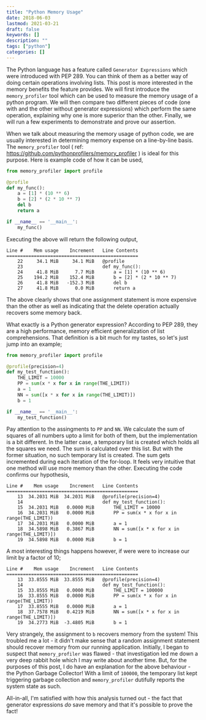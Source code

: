 ```yaml
---
title: "Python Memory Usage"
date: 2018-06-03
lastmod: 2021-03-21
draft: false
keywords: []
description: ""
tags: ["python"]
categories: []
---
```


The Python language has a feature called `Generator Expressions` which were 
introduced with PEP 289. You can think of them as a better way of doing certain
operations involving lists. This post is more interested in the memory benefits
the feature provides. We will first introduce the `memory_profiler` tool which
can be used to measure the memory usage of a python program. We will then 
compare two different pieces of code (one with and the other without generator 
expressions) which perform the same operation, explaining why one is more 
superior than the other. Finally, we will run a few experiments to demonstrate 
and prove our assertion. 

<!--more-->

When we talk about measuring the memory usage of python code, we are usually 
interested in determining memory expense on a line-by-line basis. The 
``memory_profiler`` tool ( ref: https://github.com/pythonprofilers/memory_profiler )
is ideal for this purpose. Here is example code of how it can be used,

```python
from memory_profiler import profile

@profile
def my_func():
    a = [1] * (10 ** 6)
    b = [2] * (2 * 10 ** 7)
    del b
    return a

if __name__ == '__main__':
    my_func()
```

Executing the above will return the following output,

```text
Line #    Mem usage    Increment   Line Contents
================================================
    22     34.1 MiB     34.1 MiB   @profile
    23                             def my_func():
    24     41.8 MiB      7.7 MiB       a = [1] * (10 ** 6)
    25    194.2 MiB    152.4 MiB       b = [2] * (2 * 10 ** 7)
    26     41.8 MiB   -152.3 MiB       del b
    27     41.8 MiB      0.0 MiB       return a
```

The above clearly shows that one assignment statement is more expensive than the
other as well as indicating that the delete operation actually recovers some
memory back. 

What exactly is a Python generator expression? According to PEP 289, they are a
high performance, memory efficient generalization of list comprehensions. That 
definition is a bit much for my tastes, so let's just jump into an example;

```python
from memory_profiler import profile

@profile(precision=4)
def my_test_function():
    THE_LIMIT = 10000
    PP = sum(x * x for x in range(THE_LIMIT))
    a = 1
    NN = sum([x * x for x in range(THE_LIMIT)])
    b = 1

if __name__ == '__main__':
    my_test_function()
```

Pay attention to the assingments to ``PP`` and ``NN``. We calculate the sum of 
squares of all numbers upto a limit for both of them, but the implementation 
is a bit different. In the latter case, a temporary list is created which holds
all the squares we need. The sum is calculated over this list. But with the 
former situation, no such temporary list is created. The sum gets incremented
during each iteration of the for-loop. It feels very intuitive that one method
will use more memory than the other. Executing the code confirms our 
hypothesis,

```text
Line #    Mem usage    Increment   Line Contents
================================================
    13  34.2031 MiB  34.2031 MiB   @profile(precision=4)
    14                             def my_test_function():
    15  34.2031 MiB   0.0000 MiB       THE_LIMIT = 10000
    16  34.2031 MiB   0.0000 MiB       PP = sum(x * x for x in range(THE_LIMIT))
    17  34.2031 MiB   0.0000 MiB       a = 1
    18  34.5898 MiB   0.3867 MiB       NN = sum([x * x for x in range(THE_LIMIT)])
    19  34.5898 MiB   0.0000 MiB       b = 1
```


A most interesting things happens however, if were were to increase our limit
by a factor of 10;

```text
Line #    Mem usage    Increment   Line Contents
================================================
    13  33.8555 MiB  33.8555 MiB   @profile(precision=4)
    14                             def my_test_function():
    15  33.8555 MiB   0.0000 MiB       THE_LIMIT = 100000
    16  33.8555 MiB   0.0000 MiB       PP = sum(x * x for x in range(THE_LIMIT))
    17  33.8555 MiB   0.0000 MiB       a = 1
    18  37.7578 MiB   0.4219 MiB       NN = sum([x * x for x in range(THE_LIMIT)])
    19  34.2773 MiB  -3.4805 MiB       b = 1
```

Very strangely, the assignment to ``b`` recovers memory from the system! This 
troubled me a lot - it didn't make sense that a random assignment statement 
should recover memory from our running application. Initially, I began to 
suspect that ``memory_profiler`` was flawed - that investigation led me down a 
very deep rabbit hole which I may write about another time. But, for the 
purposes of this post, I do have an explanation for the above behaviour - the
Python Garbage Collector! With a limit of ``100000``, the temporary list kept
triggering garbage collection and ``memory_profiler`` dutifully reports the 
system state as such. 

All-in-all, I'm satisfied with how this analysis turned out - the fact that 
generator expressions *do* save memory and that it's possible to prove the 
fact! 
